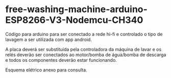 # free-washing-machine-arduino-ESP8266-V3-Nodemcu-CH340

Código para arduino para ser conectado a rede hi-fi e controlado o tipo de lavagem a ser utilizada com app android. 

A placa deverá ser substituída pela controladora da máquina de lavar e os relés deverão ser conectados ao motor/bomba de água/bomba de descarga e todos os componentes deverão estar funcionando.

Esquema elétrico anexo para consulta.

